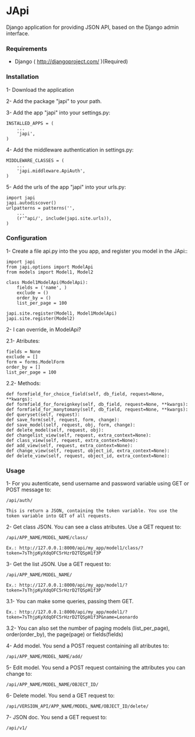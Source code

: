 # JApi

Django application for providing JSON API, based on the Django admin interface.


### Requirements

* Django ( http://djangoproject.com/ )(Required)


### Installation

1- Download the application

2- Add the package "japi" to your path.

3- Add the app "japi" into your settings.py:

    INSTALLED_APPS = (
        ...
        'japi',
    )


4- Add the middleware authentication in settings.py:

    MIDDLEWARE_CLASSES = (
    	...
    	'japi.middleware.ApiAuth',
    )


5- Add the urls of the app "japi" into your urls.py:

    import japi
    japi.autodiscover()
    urlpatterns = patterns('',
    	...
    	(r'^api/', include(japi.site.urls)),
    )



### Configuration

1- Create a file api.py into the you app, and register you model in the JApi::

    import japi
    from japi.options import ModelApi
    from models import Model1, Model2
    
    class Model1ModelApi(ModelApi):
    	fields = ('name', )
    	exclude = ()
    	order_by = ()
    	list_per_page = 100
    
    japi.site.register(Model1, Model1ModelApi)
    japi.site.register(Model2)


2- I can override, in ModelApi?

2.1- Atributes:

    fields = None
    exclude = []
    form = forms.ModelForm
    order_by = []
    list_per_page = 100


2.2- Methods:

    def formfield_for_choice_field(self, db_field, request=None, **kwargs):
    def formfield_for_foreignkey(self, db_field, request=None, **kwargs):
    def formfield_for_manytomany(self, db_field, request=None, **kwargs):
    def queryset(self, request):
    def save_form(self, request, form, change):
    def save_model(self, request, obj, form, change):
    def delete_model(self, request, obj):
    def changelist_view(self, request, extra_context=None):
    def class_view(self, request, extra_context=None):
    def add_view(self, request, extra_context=None):
    def change_view(self, request, object_id, extra_context=None):
    def delete_view(self, request, object_id, extra_context=None):



### Usage

1- For you autenticate, send username and password variable using GET or POST message to:

    /api/auth/
    
    This is return a JSON, containing the token variable. You use the token variable into GET of all requests.


2- Get class JSON. You can see a class atributes. Use a GET request to:
	
    /api/APP_NAME/MODEL_NAME/class/
    
    Ex.: http://127.0.0.1:8000/api/my_app/model1/class/?token=7sThjpKyXdqOFC5rHzrD2TQSpH1f3P


3- Get the list JSON. Use a GET request to:

    /api/APP_NAME/MODEL_NAME/
    
    Ex.: http://127.0.0.1:8000/api/my_app/model1/?token=7sThjpKyXdqOFC5rHzrD2TQSpH1f3P


3.1- You can make some queries, passing them GET.

    Ex.: http://127.0.0.1:8000/api/my_app/model1/?token=7sThjpKyXdqOFC5rHzrD2TQSpH1f3P&name=Leonardo


3.2- You can also set the number of paging models (list_per_page), order(order_by), the page(page) or fields(fields)


4- Add model. You send a POST request containing all atributes to:

    /api/APP_NAME/MODEL_NAME/add/


5- Edit model. You send a POST request containing the attributes you can change to:

    /api/APP_NAME/MODEL_NAME/OBJECT_ID/


6- Delete model. You send a GET request to:

    /api/VERSION_API/APP_NAME/MODEL_NAME/OBJECT_ID/delete/


7- JSON doc. You send a GET request to:

    /api/v1/
